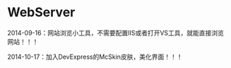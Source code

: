 WebServer
=========

2014-09-16：网站浏览小工具，不需要配置IIS或者打开VS工具，就能直接浏览网站！！！

2014-10-17：加入DevExpress的McSkin皮肤，美化界面！！！
